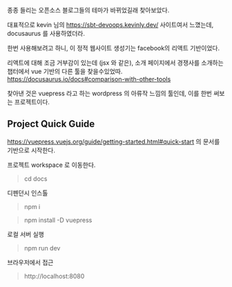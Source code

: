 
종종 들리는 오픈소스 블로그들의 테마가 바뀌었길래 찾아보았다.

대표적으로 kevin 님의 https://sbt-devoops.kevinly.dev/ 사이트여서 느꼈는데, docusaurus 를 사용하였더라. 

한번 사용해보려고 하니, 이 정적 웹사이트 생성기는 facebook의 리액트 기반이었다.

리액트에 대해 조금 거부감이 있는데 (jsx 와 같은), 소개  페이지에서 경쟁사를 소개하는 챕터에서 vue 기반의 다른 툴을 찾을수있었따. https://docusaurus.io/docs#comparison-with-other-tools

찾아낸 것은 vuepress 라고 하는 wordpress 의 아류작 느낌의 툴인데, 이를 한번 써보는 프로젝트이다.

## Project Quick Guide

https://vuepress.vuejs.org/guide/getting-started.html#quick-start 의 문서를 기반으로 시작한다.

프로젝트 workspace 로 이동한다.

> cd docs

디펜던시 인스톨 

> npm i

> npm install -D vuepress

로컬 서버 실행

> npm run dev

브라우저에서 접근

> http://localhost:8080